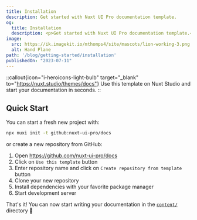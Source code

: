 ```yaml
---
title: Installation
description: Get started with Nuxt UI Pro documentation template.
og:
  title: Installation
  description: <p>Get started with Nuxt UI Pro documentation template.</p>
image:
  src: https://ik.imagekit.io/mthomps4/site/mascots/lion-working-3.png
  alt: Hand Plane
path: '/blog/getting-started/installation'
publishedOn: "2023-07-11"
---
```


::callout{icon="i-heroicons-light-bulb" target="_blank" to="https://nuxt.studio/themes/docs"}
Use this template on Nuxt Studio and start your documentation in seconds.
::

## Quick Start

You can start a fresh new project with:

```bash [Terminal]
npx nuxi init -t github:nuxt-ui-pro/docs
```

or create a new repository from GitHub:

1. Open <https://github.com/nuxt-ui-pro/docs>
2. Click on `Use this template` button
3. Enter repository name and click on `Create repository from template` button
4. Clone your new repository
5. Install dependencies with your favorite package manager
6. Start development server

That's it! You can now start writing your documentation in the [`content/`](https://content.nuxt.com/usage/content-directory) directory 🚀
